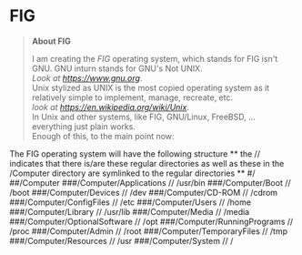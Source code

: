 # FIG
>**About FIG**  
>
>I am creating the *FIG* operating system, which stands for FIG isn't GNU. GNU inturn stands for GNU's Not UNIX.  
>*Look at https://www.gnu.org*.  
>Unix stylized as UNIX is the most copied operating system as it relatively simple to implement, manage, recreate, etc.  
>*look at https://en.wikipedia.org/wiki/Unix*.  
>In Unix and other systems, like FIG, GNU/Linux, FreeBSD, ... everything just plain works.  
>Enough of this, to the main point now:

The FIG operating system will have the following structure
** the // indicates that there is/are  these regular directories as well as these in the /Computer directory are symlinked to the regular directories **
#/
##/Computer
###/Computer/Applications // /usr/bin
###/Computer/Boot // /boot
###/Computer/Devices // /dev
###/Computer/CD-ROM // /cdrom
###/Computer/ConfigFiles //  /etc
###/Computer/Users // /home
###/Computer/Library // /usr/lib
###/Computer/Media // /media
###/Computer/OptionalSoftware // /opt
###/Computer/RunningPrograms // /proc
###/Computer/Admin // /root
###/Computer/TemporaryFiles // /tmp
###/Computer/Resources // /usr
###/Computer/System // /

